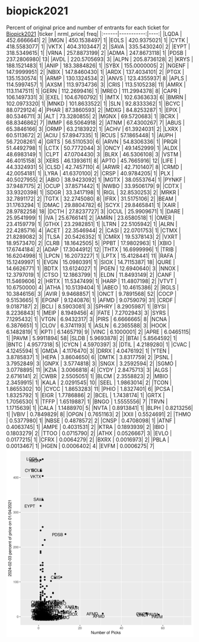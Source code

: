 # biopick2021
Percent of original price and number of entrants for each ticket for [Biopick2021](https://twitter.com/hashtag/Biopick2021)
|ticker |  nrml_price| freq|
|:------|-----------:|----:|
|LQDA   | 452.6666641|    2|
|IMGN   | 450.1538497|    1|
|EOLS   | 420.9375021|    1|
|CYTK   | 418.5583077|    1|
|VKTX   | 404.3103447|    2|
|SAVA   | 335.5430240|    2|
|EYPT   | 318.5349615|    1|
|VRNA   | 257.8873199|    2|
|ADMA   | 247.8673118|    1|
|PDSB   | 237.2806980|   13|
|AVDL   | 220.5705693|    3|
|ALPN   | 205.8736128|    2|
|KRYS   | 188.1521483|    1|
|ANIP   | 183.3884826|    1|
|SYBX   | 155.0000005|    2|
|NGENF  | 147.9999951|    2|
|NBIX   | 147.8460430|    1|
|ARDX   | 137.4034101|    2|
|PTGX   | 135.1530574|    1|
|ARMP   | 130.1324534|    2|
|ANVS   | 123.4355937|    8|
|APLS   | 114.5997457|    1|
|AXSM   | 113.9734736|    3|
|CRIS   | 113.5105238|   11|
|AMRX   | 113.1147511|    1|
|GERN   | 112.2699416|    1|
|MREO   | 111.2994378|    8|
|CAPR   | 106.1497331|    3|
|EXEL   | 104.6760792|    1|
|IMTX   | 102.6363633|    6|
|BMRN   | 102.0973320|    1|
|MNKD   | 101.8633522|    1|
|SLN    |  92.8333362|    1|
|BCYC   |  88.0729124|    4|
|PHAR   |  87.3860593|    2|
|MDXG   |  84.8253287|    1|
|EPIX   |  80.5346711|    3|
|ALT    |  73.3280855|    2|
|MGNX   |  69.5720683|    1|
|BCRX   |  68.8346862|    7|
|IMMP   |  68.5064918|    2|
|ATNM   |  67.4300267|    7|
|ABUS   |  65.3846166|    3|
|ORMP   |  63.2183922|    1|
|ACHV   |  61.3924031|    2|
|LXRX   |  60.5113672|    2|
|ACIU   |  57.8947335|    1|
|RCUS   |  57.1865448|    1|
|AUPH   |  56.7208261|    4|
|GRTS   |  56.5110530|    6|
|ARVN   |  54.8306336|    1|
|PRQR   |  51.4492798|    1|
|LCTX   |  50.7772044|    3|
|ONCY   |  49.1452999|    1|
|ALDX   |  48.6983149|    1|
|CLPT   |  47.0704430|    3|
|BLRX   |  46.5306108|    3|
|VSTM   |  46.4015158|    3|
|XERS   |  46.1393611|    8|
|APTO   |  45.7665916|   12|
|LIFE   |  44.3324931|    5|
|CLSD   |  42.7457110|    4|
|ARWR   |  42.7101407|    8|
|CRMD   |  42.0054181|    1|
|LYRA   |  41.6370100|    2|
|CRSP   |  40.9784205|    1|
|PLX    |  40.5027955|    2|
|ABIO   |  38.9423092|    1|
|MGTX   |  38.0553764|    1|
|PYNKF  |  37.9487175|    2|
|OCUP   |  37.8571442|    1|
|NWBO   |  33.9506179|    9|
|CDTX   |  33.9320398|    1|
|SDGR   |  33.3417198|    1|
|RIGL   |  32.8530253|    2|
|MRKR   |  32.7891172|    2|
|TGTX   |  32.2745080|    8|
|IFRX   |  31.5175106|    2|
|BEAM   |  31.1763294|    1|
|DMAC   |  29.8804782|    6|
|SCYX   |  29.8465841|    1|
|XAIR   |  28.9782258|   18|
|DCTH   |  27.8237727|    3|
|OCUL   |  25.9909671|    1|
|DARE   |  25.9541999|    1|
|IVA    |  25.6766141|    2|
|AMRN   |  23.6580518|    1|
|OMER   |  23.4159779|    1|
|GTHX   |  23.2982851|    1|
|LTRN   |  22.5105942|    1|
|ALRN   |  22.4285716|    4|
|ACET   |  22.3546944|    2|
|CASI   |  22.0701753|    1|
|CTMX   |  21.8289082|    3|
|TLSA   |  20.5426352|    1|
|CMRX   |  19.5378143|    2|
|VXRT   |  18.9573470|    2|
|CLRB   |  18.1642505|    5|
|PPBT   |  17.9802963|    1|
|XBIO   |  17.6744184|    2|
|ADAP   |  17.3044912|   12|
|THTX   |  16.6999996|    1|
|TRIB   |  16.6204998|    1|
|LPCN   |  16.2073227|    1|
|LPTX   |  15.4128441|   11|
|RAFA   |  15.1249997|    1|
|EVGN   |  15.0980391|    1|
|SIOX   |  14.7115387|   18|
|QURE   |  14.6626771|    1|
|BDTX   |  13.6124027|    1|
|PGEN   |  12.6940640|    3|
|NNOX   |  12.3797019|    1|
|CTSO   |  12.1863799|    1|
|ELDN   |  11.8493149|    2|
|CANF   |  11.5469606|    2|
|HRTX   |  11.5347499|    1|
|HARP   |  11.4807198|    2|
|VTVT   |  10.6750000|    4|
|ATHA   |  10.5139404|    1|
|ABEO   |  10.4615386|    2|
|RGLS   |  10.3846156|    3|
|AVIR   |   9.9468857|    1|
|ONCT   |   9.7891568|   52|
|COCP   |   9.5153665|    1|
|EPGNF  |   9.1240876|    1|
|AFMD   |   9.0759079|   31|
|CRDF   |   9.0187187|    2|
|BCLI   |   8.5903081|    3|
|SPHRY  |   8.2905987|    1|
|BYSI   |   8.2236843|    1|
|MEIP   |   8.1949456|    4|
|FATE   |   7.2702943|    3|
|SYRS   |   7.1295432|    1|
|VTGN   |   6.9432317|    3|
|PIRS   |   6.6666665|    8|
|NCNA   |   6.3876651|    1|
|CLOV   |   6.3741193|    1|
|ASLN   |   6.2365588|    3|
|HOOK   |   6.1482819|    1|
|KPTI   |   6.1465719|    9|
|VINC   |   6.1000001|    2|
|APRE   |   6.0465115|    1|
|PAVM   |   5.9911894|   58|
|SLDB   |   5.9693878|    2|
|BTAI   |   5.8564592|    1|
|BNTC   |   4.9577318|    5|
|CYCN   |   4.5970397|    3|
|DTIL   |   4.2189280|    1|
|CVAC   |   4.1245594|    1|
|GMDA   |   4.1176470|    3|
|DRRX   |   4.0476192|    1|
|YTEN   |   3.8785837|    1|
|HEPA   |   3.8604650|    6|
|DMTK   |   3.8317759|    2|
|PSNL   |   3.7952849|    3|
|GNPX   |   3.5774818|    3|
|SNGX   |   3.2592594|    2|
|SGMO   |   3.0778895|   11|
|KZIA   |   3.0066818|    4|
|CYDY   |   2.8475713|    3|
|ALGS   |   2.6716141|    2|
|CWBR   |   2.5505051|    1|
|BLCM   |   2.3558823|    2|
|MBIO   |   2.3459915|    1|
|KALA   |   2.0291545|   10|
|SEEL   |   1.9863014|    2|
|TCON   |   1.8655302|   10|
|CYCC   |   1.8653283|   11|
|PHIO   |   1.8327401|    6|
|PCSA   |   1.8325792|    1|
|EIGR   |   1.7786886|    2|
|BCEL   |   1.7438174|    1|
|GRTX   |   1.7056530|    1|
|TFFP   |   1.6519887|    1|
|BNGO   |   1.5555556|    7|
|TRVN   |   1.1715639|    1|
|CALA   |   1.1488970|    5|
|NVTA   |   0.8913841|    1|
|BLPH   |   0.8213256|    1|
|VBIV   |   0.7849829|    8|
|OPGN   |   0.7651163|    2|
|XXII   |   0.5524691|    2|
|THMO   |   0.5377980|    1|
|NBSE   |   0.4878572|    2|
|CNSP   |   0.4708098|    1|
|ATNF   |   0.4063745|    1|
|AMPE   |   0.4031531|    2|
|KTRA   |   0.1893939|    2|
|IBIO   |   0.1803279|    2|
|TTOO   |   0.0715790|    2|
|ATHX   |   0.0526667|    3|
|EVLO   |   0.0177215|    1|
|CFRX   |   0.0064279|    2|
|BXRX   |   0.0016973|    2|
|PBLA   |   0.0013467|    1|
|HGEN   |   0.0006402|    4|
|EVFM   |   0.0006275|    7|
![retvspicks](biopicks.png?raw=true)
